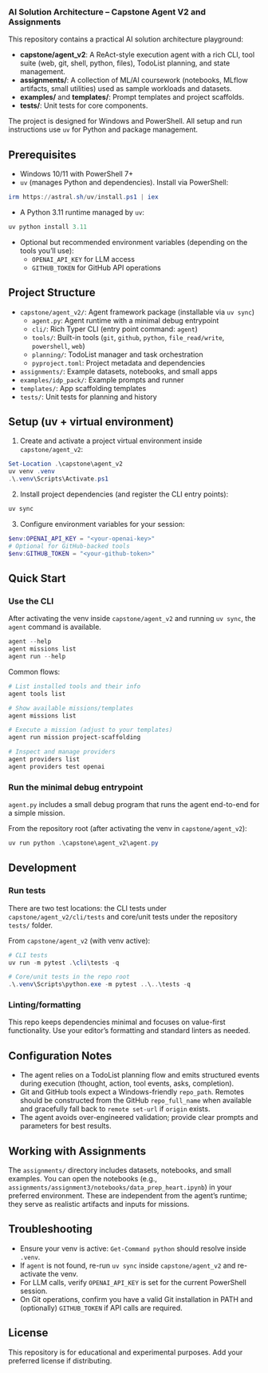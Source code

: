 ### AI Solution Architecture – Capstone Agent V2 and Assignments

This repository contains a practical AI solution architecture playground:

- **capstone/agent_v2**: A ReAct-style execution agent with a rich CLI, tool suite (web, git, shell, python, files), TodoList planning, and state management.
- **assignments/**: A collection of ML/AI coursework (notebooks, MLflow artifacts, small utilities) used as sample workloads and datasets.
- **examples/** and **templates/**: Prompt templates and project scaffolds.
- **tests/**: Unit tests for core components.

The project is designed for Windows and PowerShell. All setup and run instructions use `uv` for Python and package management.


## Prerequisites

- Windows 10/11 with PowerShell 7+
- `uv` (manages Python and dependencies). Install via PowerShell:

```powershell
irm https://astral.sh/uv/install.ps1 | iex
```

- A Python 3.11 runtime managed by `uv`:

```powershell
uv python install 3.11
```

- Optional but recommended environment variables (depending on the tools you’ll use):
  - `OPENAI_API_KEY` for LLM access
  - `GITHUB_TOKEN` for GitHub API operations


## Project Structure

- `capstone/agent_v2/`: Agent framework package (installable via `uv sync`)
  - `agent.py`: Agent runtime with a minimal debug entrypoint
  - `cli/`: Rich Typer CLI (entry point command: `agent`)
  - `tools/`: Built-in tools (`git`, `github`, `python`, `file_read/write`, `powershell`, `web`)
  - `planning/`: TodoList manager and task orchestration
  - `pyproject.toml`: Project metadata and dependencies
- `assignments/`: Example datasets, notebooks, and small apps
- `examples/idp_pack/`: Example prompts and runner
- `templates/`: App scaffolding templates
- `tests/`: Unit tests for planning and history


## Setup (uv + virtual environment)

1) Create and activate a project virtual environment inside `capstone/agent_v2`:

```powershell
Set-Location .\capstone\agent_v2
uv venv .venv
.\.venv\Scripts\Activate.ps1
```

2) Install project dependencies (and register the CLI entry points):

```powershell
uv sync
```

3) Configure environment variables for your session:

```powershell
$env:OPENAI_API_KEY = "<your-openai-key>"
# Optional for GitHub-backed tools
$env:GITHUB_TOKEN = "<your-github-token>"
```


## Quick Start

### Use the CLI

After activating the venv inside `capstone/agent_v2` and running `uv sync`, the `agent` command is available.

```powershell
agent --help
agent missions list
agent run --help
```

Common flows:

```powershell
# List installed tools and their info
agent tools list

# Show available missions/templates
agent missions list

# Execute a mission (adjust to your templates)
agent run mission project-scaffolding

# Inspect and manage providers
agent providers list
agent providers test openai
```

### Run the minimal debug entrypoint

`agent.py` includes a small debug program that runs the agent end-to-end for a simple mission.

From the repository root (after activating the venv in `capstone/agent_v2`):

```powershell
uv run python .\capstone\agent_v2\agent.py
```


## Development

### Run tests

There are two test locations: the CLI tests under `capstone/agent_v2/cli/tests` and core/unit tests under the repository `tests/` folder.

From `capstone/agent_v2` (with venv active):

```powershell
# CLI tests
uv run -m pytest .\cli\tests -q

# Core/unit tests in the repo root
.\.venv\Scripts\python.exe -m pytest ..\..\tests -q
```

### Linting/formatting

This repo keeps dependencies minimal and focuses on value-first functionality. Use your editor’s formatting and standard linters as needed.


## Configuration Notes

- The agent relies on a TodoList planning flow and emits structured events during execution (thought, action, tool events, asks, completion).
- Git and GitHub tools expect a Windows-friendly `repo_path`. Remotes should be constructed from the GitHub `repo_full_name` when available and gracefully fall back to `remote set-url` if `origin` exists.
- The agent avoids over-engineered validation; provide clear prompts and parameters for best results.


## Working with Assignments

The `assignments/` directory includes datasets, notebooks, and small examples. You can open the notebooks (e.g., `assignments/assignment3/notebooks/data_prep_heart.ipynb`) in your preferred environment. These are independent from the agent’s runtime; they serve as realistic artifacts and inputs for missions.


## Troubleshooting

- Ensure your venv is active: `Get-Command python` should resolve inside `.venv`.
- If `agent` is not found, re-run `uv sync` inside `capstone/agent_v2` and re-activate the venv.
- For LLM calls, verify `OPENAI_API_KEY` is set for the current PowerShell session.
- On Git operations, confirm you have a valid Git installation in PATH and (optionally) `GITHUB_TOKEN` if API calls are required.


## License

This repository is for educational and experimental purposes. Add your preferred license if distributing.